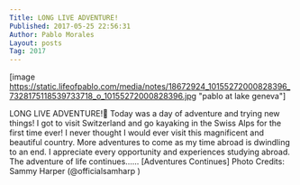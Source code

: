 ```yaml
---
Title: LONG LIVE ADVENTURE!
Published: 2017-05-25 22:56:31
Author: Pablo Morales
Layout: posts
Tag: 2017
---
```

[image https://static.lifeofpablo.com/media/notes/18672924_10155272000828396_7328175118539733718_o_10155272000828396.jpg "pablo at lake geneva"]

LONG LIVE ADVENTURE!🚣 Today was a day of adventure and trying new things! I got to visit Switzerland and go kayaking in the Swiss Alps for the first time ever! I never thought I would ever visit this magnificent and beautiful country. More adventures to come as my time abroad is dwindling to an end. I appreciate every opportunity and experiences studying abroad. The adventure of life continues...... [Adventures Continues]   Photo Credits: Sammy Harper (@officialsamharp )
